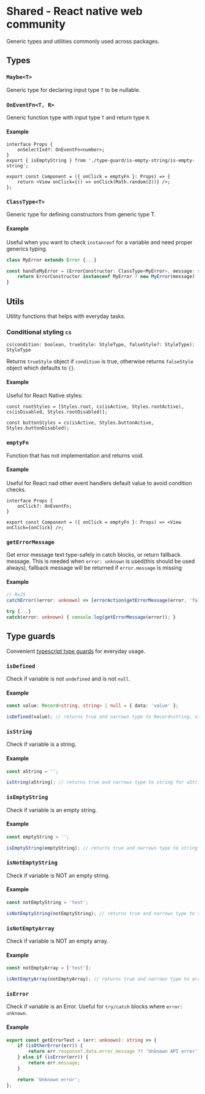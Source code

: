 # Shared - React native web community

Generic types and utilities commonly used across packages.

## Types

### `Maybe<T>`

Generic type for declaring input type `T` to be nullable.

### `OnEventFn<T, R>`

Generic function type with input type `T` and return type `R`.

#### Example

```tsx
interface Props {
    onSelectIxd?: OnEventFn<number>;
}
export { isEmptyString } from './type-guard/is-empty-string/is-empty-string';

export const Component = ({ onClick = emptyFn }: Props) => {
    return <View onClick={() => onClick(Math.random(2))} />;
};
```

### `ClassType<T>`

Generic type for defining constructors from generic type T.

#### Example

Useful when you want to check `instanceof` for a variable and need proper generics typing.

```ts
class MyError extends Error {...}

const handleMyError = (ErrorConstructor: ClassType<MyError>, message: string) => {
    return ErrorConstructor instanceof MyError ? new MyError(message) : new ErrorConstructor(message);
}
```

## Utils

Utility functions that helps with everyday tasks.

### Conditional styling `cs`

`cs(condition: boolean, trueStyle: StyleType, falseStyle?: StyleType): StyleType`

Returns `trueStyle` object if `condition` is true,
otherwise returns `falseStyle` object which defaults to `{}`.

#### Example

Useful for React Native styles:

```tsx
const rootStyles = [Styles.root, cs(isActive, Styles.rootActive), cs(isDisabled, Styles.rootDisabled)];

const buttonStyles = cs(isActive, Styles.buttonActive, Styles.buttonDisabled);
```

### `emptyFn`

Function that has not implementation and returns void.

#### Example

Useful for React nad other event handlers default value to avoid condition checks.

```tsx
interface Props {
    onClick?: OnEventFn;
}

export const Component = ({ onClick = emptyFn }: Props) => <View onClick={onClick} />;
```

### `getErrorMessage`

Get error message text type-safely in catch blocks, or return fallback message. This is needed when
`error: unknown` is used(this should be used always), fallback message will be returned if `error.message` is missing

#### Example

```ts
// RxJS
catchError((error: unknown) => [errorAction(getErrorMessage(error, 'fallback message'))]);
```

```ts
try {...}
catch(error: unknown) { console.log(getErrorMessage(error)); }
```

## Type guards

Convenient [typescript type guards](https://www.typescriptlang.org/docs/handbook/2/narrowing.html#using-type-predicates) for everyday usage.

### `isDefined`

Check if variable is not `undefined` and is not `null`.

#### Example

```ts
const value: Record<string, string> | null = { data: 'value' };

isDefined(value); // returns true and narrows type to Record<string, string>
```

### `isString`

Check if variable is a string.

#### Example

```ts
const aString = '';

isString(aString); // returns true and narrows type to string for aString
```

### `isEmptyString`

Check if variable is an empty string.

#### Example

```ts
const emptyString = '';

isEmptyString(emptyString); // returns true and narrows type to string
```

### `isNotEmptyString`

Check if variable is NOT an empty string.

#### Example

```ts
const notEmptyString = 'test';

isNotEmptyString(notEmptyString); // returns true and narrows type to string
```

### `isNotEmptyArray`

Check if variable is NOT an empty array.

#### Example

```ts
const notEmptyArray = ['test'];

isNotEmptyArray(notEmptyArray); // returns true and narrows type to array of strings
```

### `isError`

Check if variable is an Error. Useful for `try/catch` blocks where `error: unknown`.

#### Example

```ts
export const getErrorText = (err: unknown): string => {
    if (isOtherError(err)) {
        return err.response?.data.error_message ?? 'Unknown API error';
    } else if (isError(err)) {
        return err.message;
    }

    return 'Unknown error';
};
```
